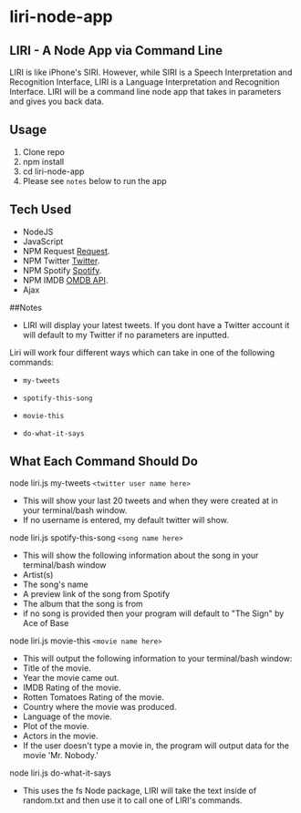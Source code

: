 # liri-node-app

## LIRI - A Node App via Command Line 

LIRI is like iPhone's SIRI. However, while SIRI is a Speech Interpretation and Recognition Interface, LIRI is a Language Interpretation and Recognition Interface. LIRI will be a command line node app that takes in parameters and gives you back data.

## Usage

1. Clone repo
2. npm install
3. cd liri-node-app
4. Please see `notes` below to run the app 

## Tech Used 

* NodeJS
* JavaScript
* NPM Request [Request](https://www.npmjs.com/package/request).
* NPM Twitter [Twitter](https://www.npmjs.com/package/twitter).
* NPM Spotify [Spotify](https://www.npmjs.com/package/spotify).
* NPM IMDB    [OMDB API](http://www.omdbapi.com).
* Ajax 

##Notes 

* LIRI will display your latest tweets. If you dont have a Twitter account it will default to my Twitter if no parameters are inputted.


Liri will work four different ways which can take in one of the following commands:

* `my-tweets`

* `spotify-this-song`

* `movie-this`

* `do-what-it-says`

## What Each Command Should Do

node liri.js my-tweets `<twitter user name here>`
* This will show your last 20 tweets and when they were created at in your terminal/bash window.
* If no username is entered, my default twitter will show.

node liri.js spotify-this-song `<song name here>`
* This will show the following information about the song in your terminal/bash window
* Artist(s)
* The song's name
* A preview link of the song from Spotify
* The album that the song is from
* if no song is provided then your program will default to "The Sign" by Ace of Base

node liri.js movie-this `<movie name here>`
* This will output the following information to your terminal/bash window:
* Title of the movie.
* Year the movie came out.
* IMDB Rating of the movie.
* Rotten Tomatoes Rating of the movie.
* Country where the movie was produced.
* Language of the movie.
* Plot of the movie.
* Actors in the movie.
* If the user doesn't type a movie in, the program will output data for the movie 'Mr. Nobody.'

node liri.js do-what-it-says
* This uses the fs Node package, LIRI will take the text inside of random.txt and then use it to call one of LIRI's commands.
